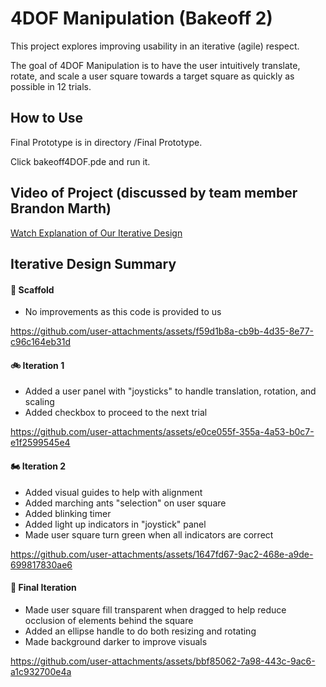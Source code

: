 # 4DOF Manipulation (Bakeoff 2)
This project explores improving usability in an iterative (agile) respect.

The goal of 4DOF Manipulation is to have the user intuitively translate, rotate, and scale a user square towards a target square as quickly as possible in 12 trials.

## How to Use
Final Prototype is in directory /Final Prototype.

Click bakeoff4DOF.pde and run it.

## Video of Project (discussed by team member Brandon Marth)
[Watch Explanation of Our Iterative Design](https://drive.google.com/file/d/1krS454hAWWP4it7VQ9cuSurzHbKrMJjn/view?usp=sharing)

## Iterative Design Summary
#### 🛴 Scaffold
* No improvements as this code is provided to us

https://github.com/user-attachments/assets/f59d1b8a-cb9b-4d35-8e77-c96c164eb31d

#### 🚲 Iteration 1
* Added a user panel with "joysticks" to handle translation, rotation, and scaling
* Added checkbox to proceed to the next trial

https://github.com/user-attachments/assets/e0ce055f-355a-4a53-b0c7-e1f2599545e4

#### 🏍️ Iteration 2
* Added visual guides to help with alignment
* Added marching ants "selection" on user square
* Added blinking timer
* Added light up indicators in "joystick" panel
* Made user square turn green when all indicators are correct

https://github.com/user-attachments/assets/1647fd67-9ac2-468e-a9de-699817830ae6

#### 🚗 Final Iteration
* Made user square fill transparent when dragged to help reduce occlusion of elements behind the square
* Added an ellipse handle to do both resizing and rotating
* Made background darker to improve visuals

https://github.com/user-attachments/assets/bbf85062-7a98-443c-9ac6-a1c932700e4a

